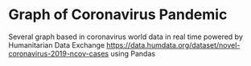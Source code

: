 # Graph of Coronavirus Pandemic

Several graph based in coronavirus world data in real time powered by Humanitarian Data Exchange
 https://data.humdata.org/dataset/novel-coronavirus-2019-ncov-cases using Pandas
 
